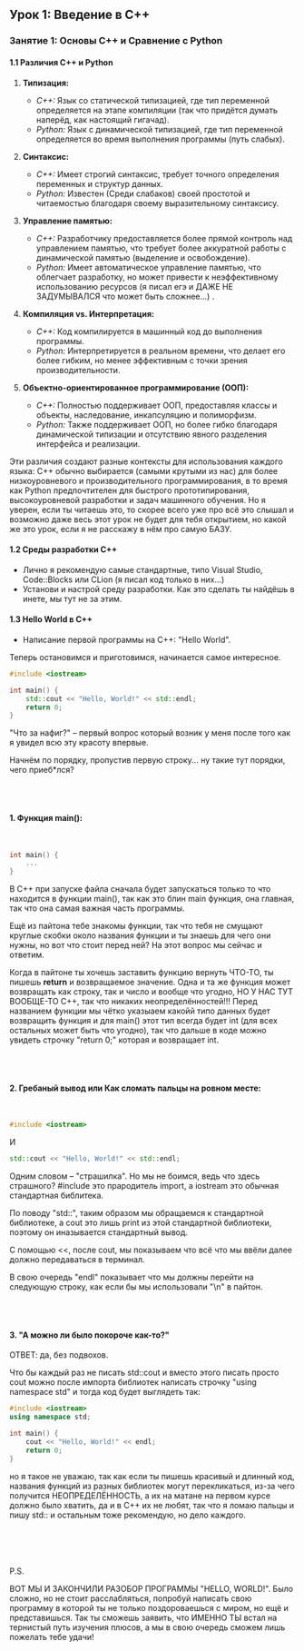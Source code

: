 ## Урок 1: Введение в C++

### Занятие 1: Основы C++ и Сравнение с Python

#### 1.1 Различия C++ и Python
1. **Типизация:**
    - *C++:* Язык со статической типизацией, где тип переменной определяется на этапе компиляции (так что придётся думать наперёд, как настоящий гигачад).
    - *Python:* Язык с динамической типизацией, где тип переменной определяется во время выполнения программы (путь слабых).

2. **Синтаксис:**
    - *C++:* Имеет строгий синтаксис, требует точного определения переменных и структур данных.
    - *Python:* Известен (Среди слабаков) своей простотой и читаемостью благодаря своему выразительному синтаксису.

3. **Управление памятью:**
    - *C++:* Разработчику предоставляется более прямой контроль над управлением памятью, что требует более аккуратной работы с динамической памятью (выделение и освобождение).
    - *Python:* Имеет автоматическое управление памятью, что облегчает разработку, но может привести к неэффективному использованию ресурсов (я писал егэ и ДАЖЕ НЕ ЗАДУМЫВАЛСЯ что может быть сложнее...) .

4. **Компиляция vs. Интерпретация:**
    - *C++:* Код компилируется в машинный код до выполнения программы.
    - *Python:* Интерпретируется в реальном времени, что делает его более гибким, но менее эффективным с точки зрения производительности.

5. **Объектно-ориентированное программирование (ООП):**
    - *C++:* Полностью поддерживает ООП, предоставляя классы и объекты, наследование, инкапсуляцию и полиморфизм.
    - *Python:* Также поддерживает ООП, но более гибко благодаря динамической типизации и отсутствию явного разделения интерфейса и реализации.

Эти различия создают разные контексты для использования каждого языка: C++ обычно выбирается (самыми крутыми из нас) для более низкоуровневого и производительного программирования, в то время как Python предпочтителен для быстрого прототипирования, высокоуровневой разработки и задач машинного обучения.
Но я уверен, если ты читаешь это, то скорее всего уже про всё это слышал и возможно даже весь этот урок не будет для тебя открытием, но какой же это урок, если я не расскажу в нём про самую БАЗУ.


#### 1.2 Среды разработки C++
- Лично я рекомендую самые стандартные, типо Visual Studio, Code::Blocks или CLion (я писал код только в них...)
- Установи и настрой среду разработки. Как это сделать ты найдёшь в инете, мы тут не за этим.

#### 1.3 Hello World в C++
- Написание первой программы на C++: "Hello World".

Теперь остановимся и приготовимся, начинается самое интересное.

```c++
#include <iostream>

int main() {
    std::cout << "Hello, World!" << std::endl;
    return 0;
}
```
"Что за нафиг?" – первый вопрос который возник у меня после того как я увидел всю эту красоту впервые.

Начнём по порядку, пропустив первую строку... ну такие тут порядки, чего приеб*лся?

<br/> 
<br/> 

#### 1. Функция main():
<br/> 

``` c++
int main() {
    ...
}
```

В С++ при запуске файла сначала будет запускаться только то что находится в функции main(), так как это блин main функция, она главная, так что она самая важная часть программы.

Ещё из пайтона тебе знакомы функции, так что тебя не смущают круглые скобки около названия функции и ты знаешь для чего они нужны, но вот что стоит перед ней? На этот вопрос мы сейчас и ответим.

Когда в пайтоне ты хочешь заставить функцию вернуть ЧТО-ТО, ты пишешь **return** и возвращаемое значение. Одна и та же функция может возвращать как строку, так и число и вообще что угодно, НО У НАС ТУТ ВООБЩЕ-ТО С++, так что никаких неопределённостей!!! Перед названием функции мы чётко указыаем какойй типо данных будет возвращить функция и для main() этот тип всегда будет int (для всех остальных может быть что угодно), так что дальше в коде можно увидеть строчку "return 0;" которая и возвращает int.
<br/>
<br/>


<br/> 

#### 2. Гребаный вывод или Как сломать пальцы на ровном месте:

<br/> 

``` c++
#include <iostream>
```
И
``` c++
std::cout << "Hello, World!" << std::endl;
```

Одним словом – "страшилка". Но мы не боимся, ведь что здесь страшного? #include это прародитель import, а iostream это обычная стандартная библитека.

По поводу "std::", 
таким образом мы обращаемся к стандартной библиотеке, а cout это лишь print из этой стандартной библиотеки, поэтому он иназывается стандартный вывод.

С помощью <<, после cout,  мы показываем что всё что мы ввёли далее должно передаваться в терминал.

В свою очередь "endl" показывает что мы должны перейти на следующую строку, как если бы мы использовали "\n" в пайтон.

<br/> <br/> 
#### 3. "А можно ли было покороче как-то?"

ОТВЕТ: да, без подвохов.

Что бы каждый раз не писать std::cout и вместо этого писать просто cout можно после импорта библиотек написать строчку "using namespace std" и тогда код будет выглядеть так:
```c++
#include <iostream>
using namespace std;

int main() {
    cout << "Hello, World!" << endl;
    return 0;
}
```

но я такое не уважаю, так как если ты пишешь красивый и длинный код, названия функций из разных библиотек могут перекликаться, из-за чего получится НЕОПРЕДЕЛЁННОСТЬ, а их на матане на первом курсе должно было хватить, да и в С++ их не любят, так что я ломаю пальцы и пишу std:: и остальным тоже рекомендую, но дело каждого.

<br/> <br/> <br/><br/>
P.S.

ВОТ МЫ И ЗАКОНЧИЛИ РАЗОБОР ПРОГРАММЫ "HELLO, WORLD!". Было сложно, но не стоит расслабляться, попробуй написать свою программу в которой ты не только поздороваешься с миром, но ещё и представишься. Так ты сможешь заявить, что ИМЕННО ТЫ встал на тернистый путь изучения плюсов, а мы в свою очередь сможем лишь пожелать тебе удачи!


